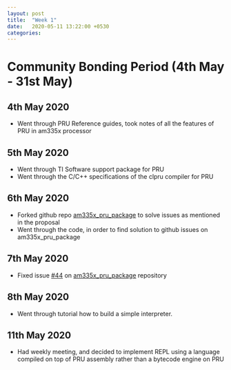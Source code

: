 ```yaml
---
layout: post
title:  "Week 1"
date:   2020-05-11 13:22:00 +0530
categories:
---
```


# Community Bonding Period (4th May - 31st May)

## 4th May 2020
* Went through PRU Reference guides, took notes of all the features of PRU in am335x processor

## 5th May 2020
* Went through TI Software support package for PRU
* Went through the C/C++ specifications of the clpru compiler for PRU

## 6th May 2020
* Forked github repo [am335x_pru_package](https://github.com/beagleboard/am335x_pru_package) to solve issues as mentioned in the proposal
* Went through the code, in order to find solution to github issues on am335x_pru_package

## 7th May 2020
* Fixed issue [#44](https://github.com/beagleboard/am335x_pru_package/issues/44) on [am335x_pru_package](https://github.com/beagleboard/am335x_pru_package) repository

## 8th May 2020
* Went through tutorial how to build a simple interpreter.

## 11th May 2020 
* Had weekly meeting, and decided to implement REPL using a language compiled on top of PRU assembly rather than a bytecode engine on PRU